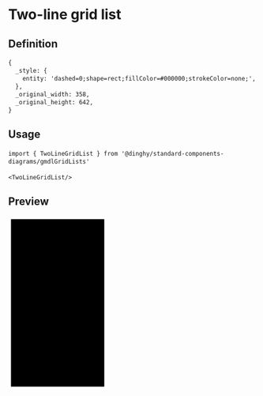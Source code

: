 # Two-line grid list

## Definition

```
{
  _style: { 
    entity: 'dashed=0;shape=rect;fillColor=#000000;strokeColor=none;',
  },
  _original_width: 358,
  _original_height: 642,
}
```

## Usage

```
import { TwoLineGridList } from '@dinghy/standard-components-diagrams/gmdlGridLists'

<TwoLineGridList/>
```

## Preview

<img src="./two-line-grid-list.png" width="200"/>
